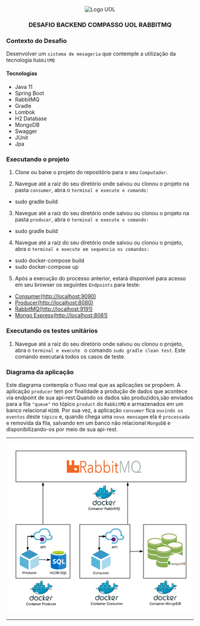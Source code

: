 <p align="center">
  <img align="center" alt="Logo UOL" src="https://compasso.com.br/wp-content/uploads/2020/07/LogoCompasso-Negativo.png" />
</p>

<h3 align="center">
  DESAFIO BACKEND COMPASSO UOL RABBITMQ
</h3>


### Contexto do Desafio

Desenvolver um `sistema de mesageria` que contemple a utilização da tecnologia `RabbitMQ`

<h4>Tecnologias</h4>
<ul>
  <li> Java 11
  <li> Spring Boot 
  <li> RabbitMQ
  <li> Gradle
  <li> Lombok
  <li> H2 Database
  <li> MongoDB
  <li> Swagger
  <li> JUnit
  <li> Jpa
</ul>

### Executando o projeto

1. Clone ou baixe o projeto do repositório para o seu `Computador`.

2. Navegue até a raíz do seu diretório onde salvou ou clonou o projeto na pasta `consumer`, abra o `terminal e execute o comando:`
<ul> 
   <li> sudo gradle build
</ul>

3. Navegue até a raíz do seu diretório onde salvou ou clonou o projeto na pasta `producer`, abra o `terminal e execute o comando:`
<ul> 
   <li> sudo gradle build
</ul>

4. Navegue até a raíz do seu diretório onde salvou ou clonou o projeto, abra o `terminal e execute em sequencia os comandos:`
<ul> 
   <li> sudo docker-compose build
   <li> sudo docker-compose up
</ul>

5. Após a execução do processo anterior, estará disponível para acesso em seu browser os seguintes `Endpoints` para teste:
<ul> 
  <li>
   <a href="http://localhost:9090" target="_blank">Consumer(http://localhost:9090)</a>
  <li>
   <a href="http://localhost:8080" target="_blank">Producer(http://localhost:8080)</a>
  <li>
   <a href="http://localhost:9191" target="_blank">RabbitMQ(http://localhost:9191)</a>
  <li>
   <a href="http://localhost:8081" target="_blank">Mongo Express(http://localhost:8081)</a>
</ul> 

### Executando os testes unitários

1. Navegue até a raíz do seu diretório onde salvou ou clonou o projeto, abra o `terminal e execute ` o comando `sudo gradle clean test`. Este comando executará todos os casos de teste.

### Diagrama da aplicação

Este diagrama contempla o fluxo real que as aplicações se propõem. A aplicação `producer` tem por finalidade a produção de dados que acontece via endpoint de sua api-rest.Quando os dados são produzidos,são enviados para a fila `"queue"` no tópico `product` do `RabbitMQ` e armazenados em um banco relacional `H2DB`. Por sua vez, a aplicação `consumer` fica `ouvindo os eventos` deste `tópico` e, quando chega uma `nova mensagem` ela é `processada` e removida da fila, salvando em um banco não relacional `MongoDB` e disponibilizando-os por meio de sua api-rest.

<hr>
<p align="center">
  <img align="center" src="https://raw.githubusercontent.com/RodrigoAntonioCruz/assets/main/Blank%20Diagram.png" />
</p>
<hr>
